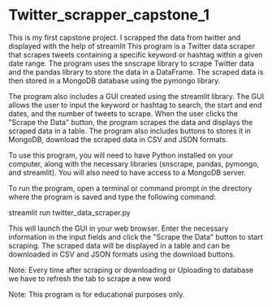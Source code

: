 # Twitter_scrapper_capstone_1
This is my first capstone project. I scrapped the data from twitter and displayed with the help of streamlit This program is a Twitter data scraper that scrapes tweets containing a specific keyword or hashtag within a given date range. 
The program uses the snscrape library to scrape Twitter data and the pandas library to store the data in a DataFrame. The scraped data is then stored in a MongoDB database using the pymongo library.

The program also includes a GUI created using the streamlit library. The GUI allows the user to input the keyword or hashtag to search, the start and end dates, and the number of tweets to scrape. 
When the user clicks the "Scrape the Data" button, the program scrapes the data and displays the scraped data in a table. The program also includes buttons to stores it in MongoDB, download the scraped data in CSV and JSON formats.

To use this program, you will need to have Python installed on your computer, along with the necessary libraries (snscrape, pandas, pymongo, and streamlit). You will also need to have access to a MongoDB server.

To run the program, open a terminal or command prompt in the directory where the program is saved and type the following command:

streamlit run twitter_data_scraper.py

This will launch the GUI in your web browser. Enter the necessary information in the input fields and click the "Scrape the Data" button to start scraping. The scraped data will be displayed in a table and can be downloaded in CSV and JSON formats using the download buttons.

Note: Every time after scraping or downloading  or Uploading to database we have to refresh the tab to scrape a new word

Note: This program is for educational purposes only.

